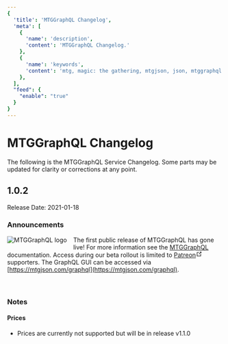 ```yaml
---
{
  'title': 'MTGGraphQL Changelog',
  'meta': [
    {
      'name': 'description',
      'content': 'MTGGraphQL Changelog.'
    },
    {
      'name': 'keywords',
      'content': 'mtg, magic: the gathering, mtgjson, json, mtggraphql changelog, changelog',
    },
  ],
  "feed": {
    "enable": "true"
  }
}
---
```


# MTGGraphQL Changelog
The following is the MTGGraphQL Service Changelog. Some parts may be updated for clarity or corrections at any point.

## 1.0.2
Release Date: 2021-01-18

### Announcements
<img style="max-height: 100px; float: left; margin: 0 15px 15px 0;" alt="MTGGraphQL logo" src="/images/assets/logo-mtggraphql-bg.jpg" />The first public release of MTGGraphQL has gone live! For more information see the [MTGGraphQL](/mtggraphql) documentation. Access during our beta rollout is limited to <a href="https://www.patreon.com/MTGJSON" class="link-inline-image patreon" target="_blank" rel="noreferrer noopener">Patreon<svg xmlns="http://www.w3.org/2000/svg" aria-hidden="true" x="0px" y="0px" viewBox="0 0 100 100" width="15" height="15" class="icon outbound"><path fill="currentColor" d="M18.8,85.1h56l0,0c2.2,0,4-1.8,4-4v-32h-8v28h-48v-48h28v-8h-32l0,0c-2.2,0-4,1.8-4,4v56C14.8,83.3,16.6,85.1,18.8,85.1z"></path> <polygon fill="currentColor" points="45.7,48.7 51.3,54.3 77.2,28.5 77.2,37.2 85.2,37.2 85.2,14.9 62.8,14.9 62.8,22.9 71.5,22.9"></polygon></svg></a> supporters. The GraphQL GUI can be accessed via [https://mtgjson.com/graphql](https://mtgjson.com/graphql).
</br></br></br>

### Notes
#### Prices
 - Prices are currently not supported but will be in release v1.1.0
